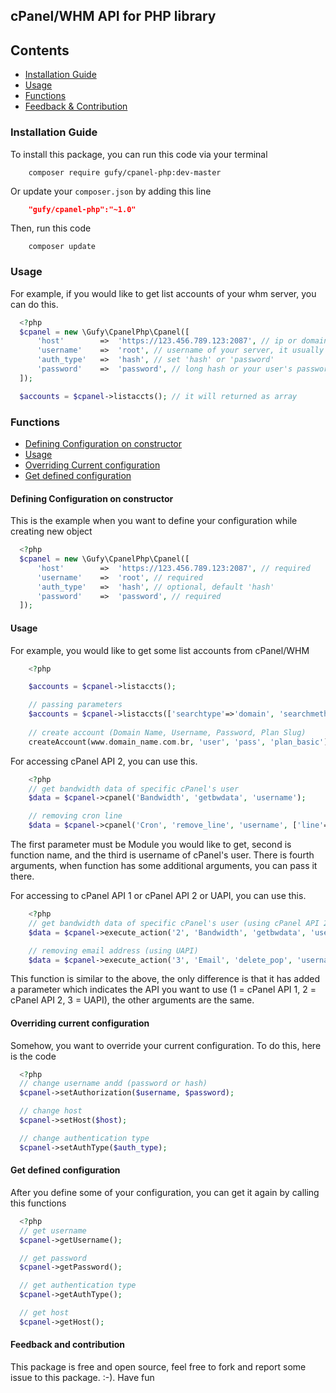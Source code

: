 ## cPanel/WHM API for PHP library

## Contents
- [Installation Guide](#installation-guide)
- [Usage](#usage)
- [Functions](#functions)
- [Feedback & Contribution](#feedback-&-contribution)

### Installation Guide

To install this package, you can run this code via your terminal
```shell
	composer require gufy/cpanel-php:dev-master
```
Or update your `composer.json` by adding this line
```json
	"gufy/cpanel-php":"~1.0"
```

Then, run this code
```shell
	composer update
```

### Usage

For example, if you would like to get list accounts of your whm server, you can do this.

```php
  <?php
  $cpanel = new \Gufy\CpanelPhp\Cpanel([
      'host'        =>  'https://123.456.789.123:2087', // ip or domain complete with its protocol and port
      'username'    =>  'root', // username of your server, it usually root.
      'auth_type'   =>  'hash', // set 'hash' or 'password'
      'password'    =>  'password', // long hash or your user's password
  ]);

  $accounts = $cpanel->listaccts(); // it will returned as array

```

### Functions

- [Defining Configuration on constructor](#defining-configuration-on-constructor)
- [Usage](#usage)
- [Overriding Current configuration](#overriding-current-configuration)
- [Get defined configuration](#get-defined-configuration)

#### Defining Configuration on constructor
This is the example when you want to define your configuration while creating new object

```php
  <?php
  $cpanel = new \Gufy\CpanelPhp\Cpanel([
      'host'        =>  'https://123.456.789.123:2087', // required
      'username'    =>  'root', // required
      'auth_type'   =>  'hash', // optional, default 'hash'
      'password'    =>  'password', // required
  ]);
```

#### Usage
For example, you would like to get some list accounts from cPanel/WHM
```php
	<?php

	$accounts = $cpanel->listaccts();

	// passing parameters
	$accounts = $cpanel->listaccts(['searchtype'=>'domain', 'searchmethod'=>'exact', 'search'=>'helloworld.com']);
	
	// create account (Domain Name, Username, Password, Plan Slug)
	createAccount(www.domain_name.com.br, 'user', 'pass', 'plan_basic');
```

For accessing cPanel API 2, you can use this.

```php
	<?php
	// get bandwidth data of specific cPanel's user
	$data = $cpanel->cpanel('Bandwidth', 'getbwdata', 'username');

	// removing cron line
	$data = $cpanel->cpanel('Cron', 'remove_line', 'username', ['line'=>1]);
```

The first parameter must be Module you would like to get, second is function name, and the third is username of cPanel's user. There is fourth arguments, when function has some additional arguments, you can pass it there.

For accessing to cPanel API 1 or cPanel API 2 or UAPI, you can use this.

```php
	<?php
	// get bandwidth data of specific cPanel's user (using cPanel API 2)
	$data = $cpanel->execute_action('2', 'Bandwidth', 'getbwdata', 'username');

	// removing email address (using UAPI)
	$data = $cpanel->execute_action('3', 'Email', 'delete_pop', 'username', ['email'=>'peter@griffin.com']);
```

This function is similar to the above, the only difference is that it has added a parameter which indicates the API you want to use (1 = cPanel API 1, 2 = cPanel API 2, 3 = UAPI), the other arguments are the same.

#### Overriding current configuration
Somehow, you want to override your current configuration. To do this, here is the code

```php
  <?php
  // change username andd (password or hash)
  $cpanel->setAuthorization($username, $password);

  // change host
  $cpanel->setHost($host);

  // change authentication type
  $cpanel->setAuthType($auth_type);
```

#### Get defined configuration
After you define some of your configuration, you can get it again by calling this functions

```php
  <?php
  // get username
  $cpanel->getUsername();

  // get password
  $cpanel->getPassword();

  // get authentication type
  $cpanel->getAuthType();

  // get host
  $cpanel->getHost();
```

#### Feedback and contribution

This package is free and open source, feel free to fork and report some issue to this package. :-). Have fun
